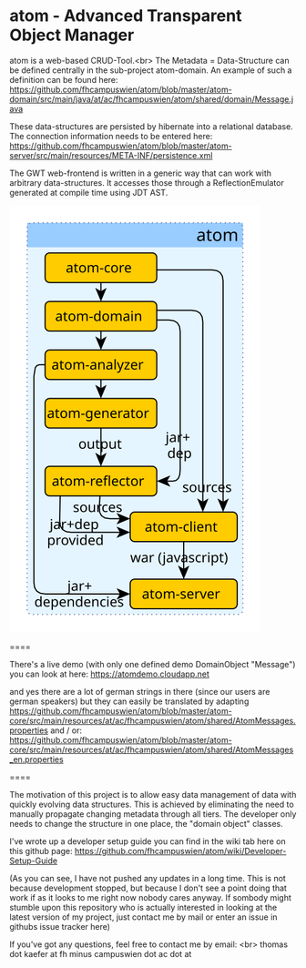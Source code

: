 atom - Advanced Transparent Object Manager
====

atom is a web-based CRUD-Tool.<br\>
The Metadata = Data-Structure can be defined centrally in the sub-project atom-domain.
An example of such a definition can be found here:
https://github.com/fhcampuswien/atom/blob/master/atom-domain/src/main/java/at/ac/fhcampuswien/atom/shared/domain/Message.java

These data-structures are persisted by hibernate into a relational database. The connection information needs to be entered here:
https://github.com/fhcampuswien/atom/blob/master/atom-server/src/main/resources/META-INF/persistence.xml

The GWT web-frontend is written in a generic way that can work with arbitrary data-structures. It accesses those through a ReflectionEmulator generated at compile time using JDT AST.

![atom modules dependency structure](https://raw.githubusercontent.com/fhcampuswien/atom/master/atom-server/src/main/docs/project-structure-dependencies_2016-02-12_propose2_reformat.svg)

====

There's a live demo (with only one defined demo DomainObject "Message") you can look at here:
https://atomdemo.cloudapp.net

and yes there are a lot of german strings in there (since our users are german speakers) but they can easily be translated by adapting
https://github.com/fhcampuswien/atom/blob/master/atom-core/src/main/resources/at/ac/fhcampuswien/atom/shared/AtomMessages.properties
and / or:
https://github.com/fhcampuswien/atom/blob/master/atom-core/src/main/resources/at/ac/fhcampuswien/atom/shared/AtomMessages_en.properties

====

The motivation of this project is to allow easy data management of data with quickly evolving data structures.
This is achieved by eliminating the need to manually propagate changing metadata through all tiers.
The developer only needs to change the structure in one place, the "domain object" classes.

I've wrote up a developer setup guide you can find in the wiki tab here on this github page:
https://github.com/fhcampuswien/atom/wiki/Developer-Setup-Guide

(As you can see, I have not pushed any updates in a long time. This is not because development stopped, but because I don't see a point doing that work if as it looks to me right now nobody cares anyway. If sombody might stumble upon this repository who is actually interested in looking at the latest version of my project, just contact me by mail or enter an issue in githubs issue tracker here)

If you've got any questions, feel free to contact me by email: <br\>
thomas dot kaefer at fh minus campuswien dot ac dot at